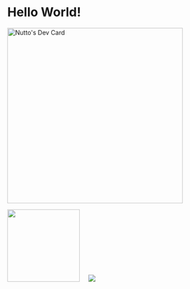 <h1>Hello World!</h1>
<a href="https://app.daily.dev/nutto"><img src="https://api.daily.dev/devcards/ea1e2dcd89c143a389bd1fb4f7226491.png?r=29s" width="400" alt="Nutto's Dev Card"/></a>

<p><a href="https://github.com/Nutmito">
<img height="165" src="https://github-readme-stats.vercel.app/api?username=Nutmito&show_icons=true&include_all_commits=true&theme=react&cache_seconds=3200&hide_border=true" /></a>
&nbsp;&nbsp;&nbsp;
<a href="https://github.com/Nutmito"><img src="https://github-readme-stats.vercel.app/api/top-langs/?username=Nutmito&layout=compact&theme=react&hide_border=true" />
</a></p>




